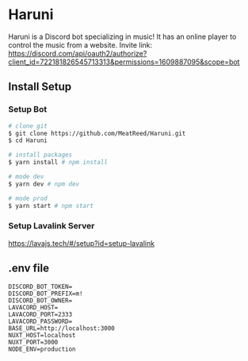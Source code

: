 
# Haruni
Haruni is a Discord bot specializing in music! It has an online player to control the music from a website.
Invite link: https://discord.com/api/oauth2/authorize?client_id=722181826545713313&permissions=1609887095&scope=bot

## Install Setup

### Setup Bot
```bash
# clone git
$ git clone https://github.com/MeatReed/Haruni.git
$ cd Haruni

# install packages
$ yarn install # npm install

# mode dev
$ yarn dev # npm dev

# mode prod
$ yarn start # npm start
```

### Setup Lavalink Server
  https://lavajs.tech/#/setup?id=setup-lavalink

## .env file
```
DISCORD_BOT_TOKEN=
DISCORD_BOT_PREFIX=m!
DISCORD_BOT_OWNER=
LAVACORD_HOST=
LAVACORD_PORT=2333
LAVACORD_PASSWORD=
BASE_URL=http://localhost:3000
NUXT_HOST=localhost
NUXT_PORT=3000
NODE_ENV=production
```
